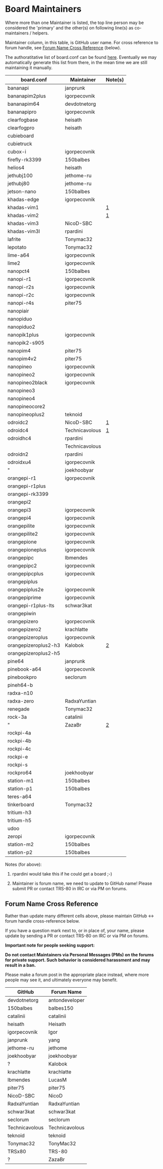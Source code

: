 # Board Maintainers

Where more than one Maintainer is listed, the top line person may be considered the 'primary' and the other(s) on following line(s) as co-maintainers / helpers.

Maintainer column, in this table, is GitHub user name.  For cross reference to forum handle, see [Forum Name Cross Reference](#forum-name-cross-reference) (below).

The authoratitative list of board.conf can be found [here](https://github.com/armbian/build/tree/master/config/boards).  Eventually we may automatically generate this list from there, in the mean time we are still maintaining it manually.

| board.conf           | Maintainer     | Note(s)  |
|----------------------|----------------|----------|
| bananapi             | janprunk       |          |
| bananapim2plus       | igorpecovnik   |          |
| bananapim64          | devdotnetorg   |          |
| bananapipro          | igorpecovnik   |          |
| clearfogbase         | heisath        |          |
| clearfogpro          | heisath        |          |
| cubieboard           |                |          |
| cubietruck           |                |          |
| cubox-i              | igorpecovnik   |          |
| firefly-rk3399       | 150balbes      |          |
| helios4              | heisath        |          |
| jethubj100           | jethome-ru     |          |
| jethubj80            | jethome-ru     |          |
| jetson-nano          | 150balbes      |          |
| khadas-edge          | igorpecovnik   |          |
| khadas-vim1          |                | [1](#n1) |
| khadas-vim2          |                | [1](#n1) |
| khadas-vim3          | NicoD-SBC      |          |
| khadas-vim3l         | rpardini       |          |
| lafrite              | Tonymac32      |          |
| lepotato             | Tonymac32      |          |
| lime-a64             | igorpecovnik   |          |
| lime2                | igorpecovnik   |          |
| nanopct4             | 150balbes      |          |
| nanopi-r1            | igorpecovnik   |          |
| nanopi-r2s           | igorpecovnik   |          |
| nanopi-r2c           | igorpecovnik   |          |
| nanopi-r4s           | piter75        |          |
| nanopiair            |                |          |
| nanopiduo            |                |          |
| nanopiduo2           |                |          |
| nanopik1plus         | igorpecovnik   |          |
| nanopik2-s905        |                |          |
| nanopim4             | piter75        |          |
| nanopim4v2           | piter75        |          |
| nanopineo            | igorpecovnik   |          |
| nanopineo2           | igorpecovnik   |          |
| nanopineo2black      | igorpecovnik   |          |
| nanopineo3           |                |          |
| nanopineo4           |                |          |
| nanopineocore2       |                |          |
| nanopineoplus2       | teknoid        |          |
| odroidc2             | NicoD-SBC      | [1](#n1) |
| odroidc4             | Technicavolous | [1](#n1) |
| odroidhc4            | rpardini       |          |
|                      | Technicavolous |          |
| odroidn2             | rpardini       |          |
| odroidxu4            | igorpecovnik   |          |
| "                    | joekhoobyar    |          |
| orangepi-r1          | igorpecovnik   |          |
| orangepi-r1plus      |                |          |
| orangepi-rk3399      |                |          |
| orangepi2            |                |          |
| orangepi3            | igorpecovnik   |          |
| orangepi4            | igorpecovnik   |          |
| orangepilite         | igorpecovnik   |          |
| orangepilite2        | igorpecovnik   |          |
| orangepione          | igorpecovnik   |          |
| orangepioneplus      | igorpecovnik   |          |
| orangepipc           | lbmendes       |          |
| orangepipc2          | igorpecovnik   |          |
| orangepipcplus       | igorpecovnik   |          |
| orangepiplus         |                |          |
| orangepiplus2e       | igorpecovnik   |          |
| orangepiprime        | igorpecovnik   |          |
| orangepi-r1plus-lts  | schwar3kat     |          |
| orangepiwin          |                |          |
| orangepizero         | igorpecovnik   |          |
| orangepizero2        | krachlatte     |          |
| orangepizeroplus     | igorpecovnik   |          |
| orangepizeroplus2-h3 | Kalobok        | [2](#n2) |
| orangepizeroplus2-h5 |                |          |
| pine64               | janprunk       |          |
| pinebook-a64         | igorpecovnik   |          |
| pinebookpro          | seclorum       |          |
| pineh64-b            |                |          |
| radxa-n10            |                |          |
| radxa-zero           | RadxaYuntian   |          |
| renegade             | Tonymac32      |          |
| rock-3a              | catalinii      |          |
| "                    | ZazaBr         | [2](#n2) |
| rockpi-4a            |                |          |
| rockpi-4b            |                |          |
| rockpi-4c            |                |          |
| rockpi-e             |                |          |
| rockpi-s             |                |          |
| rockpro64            | joekhoobyar    |          |
| station-m1           | 150balbes      |          |
| station-p1           | 150balbes      |          |
| teres-a64            |                |          |
| tinkerboard          | Tonymac32      |          |
| tritium-h3           |                |          |
| tritium-h5           |                |          |
| udoo                 |                |          |
| zeropi               | igorpecovnik   |          |
| station-m2           | 150balbes      |          |
| station-p2           | 150balbes      |          |

Notes (for above):
<ol>
<li id="n1"><p>rpardini would take this if he could get a board ;-)</p></li>
<li id="n2"><p>Maintainer is forum name, we need to update to GitHub name!  Please submit PR or contact TRS-80 in IRC or via PM on forums.</p></li>
</ol>

## Forum Name Cross Reference

Rather than update many different cells above, please maintain GitHub <-> forum handle cross-reference below.

If you have a question mark next to, or in place of, your name, please update by sending a PR or contact TRS-80 on IRC or via PM on forums.

**Important note for people seeking support:**

**Do not contact Maintainers via Personal Messages (PMs) on the forums for private support.  Such behavior is considered harassment and may result in a ban.**

Please make a forum post in the appropriate place instead, where more people may see it, and ultimately everyone may benefit.

| GitHub         | Forum Name     |
|----------------|----------------|
| devdotnetorg   | antondeveloper |
| 150balbes      | balbes150      |
| catalinii      | catalinii      |
| heisath        | Heisath        |
| igorpecovnik   | Igor           |
| janprunk       | yang           |
| jethome-ru     | jethome        |
| joekhoobyar    | joekhoobyar    |
| ?              | Kalobok        |
| krachlatte     | krachlatte     |
| lbmendes       | LucasM         |
| piter75        | piter75        |
| NicoD-SBC      | NicoD          |
| RadxaYuntian   | RadxaYuntian   |
| schwar3kat     | schwar3kat     |
| seclorum       | seclorum       |
| Technicavolous | Technicavolous |
| teknoid        | teknoid        |
| Tonymac32      | TonyMac32      |
| TRSx80         | TRS-80         |
| ?              | ZazaBr         |
